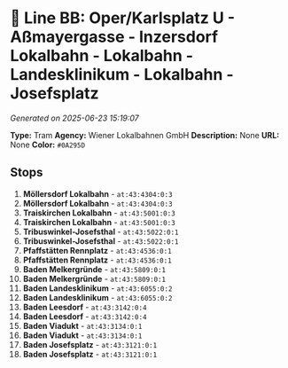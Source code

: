 # 🚊 Line BB: Oper/Karlsplatz U - Aßmayergasse - Inzersdorf Lokalbahn - Lokalbahn - Landesklinikum - Lokalbahn - Josefsplatz

*Generated on 2025-06-23 15:19:07*

**Type:** Tram
**Agency:** Wiener Lokalbahnen GmbH
**Description:** None
**URL:** None
**Color:** `#0A295D`

## Stops

1. **Möllersdorf Lokalbahn** - `at:43:4304:0:3`
2. **Möllersdorf Lokalbahn** - `at:43:4304:0:3`
3. **Traiskirchen Lokalbahn** - `at:43:5001:0:3`
4. **Traiskirchen Lokalbahn** - `at:43:5001:0:3`
5. **Tribuswinkel-Josefsthal** - `at:43:5022:0:1`
6. **Tribuswinkel-Josefsthal** - `at:43:5022:0:1`
7. **Pfaffstätten Rennplatz** - `at:43:4536:0:1`
8. **Pfaffstätten Rennplatz** - `at:43:4536:0:1`
9. **Baden Melkergründe** - `at:43:5809:0:1`
10. **Baden Melkergründe** - `at:43:5809:0:1`
11. **Baden Landesklinikum** - `at:43:6055:0:2`
12. **Baden Landesklinikum** - `at:43:6055:0:2`
13. **Baden Leesdorf** - `at:43:3142:0:4`
14. **Baden Leesdorf** - `at:43:3142:0:4`
15. **Baden Viadukt** - `at:43:3134:0:1`
16. **Baden Viadukt** - `at:43:3134:0:1`
17. **Baden Josefsplatz** - `at:43:3121:0:1`
18. **Baden Josefsplatz** - `at:43:3121:0:1`